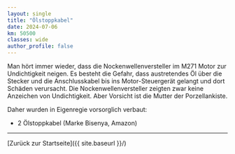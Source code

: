 ```yaml
---
layout: single
title: "Ölstoppkabel"
date: 2024-07-06
km: 50500
classes: wide
author_profile: false
---
```


Man hört immer wieder, dass die Nockenwellenversteller im M271 Motor zur Undichtigkeit neigen. 
Es besteht die Gefahr, dass austretendes Öl über die Stecker und die Anschlusskabel bis ins Motor-Steuergerät gelangt und dort Schäden verursacht.
Die Nockenwellenversteller zeigten zwar keine Anzeichen von Undichtigkeit. Aber Vorsicht ist die Mutter der Porzellankiste.

Daher wurden in Eigenregie vorsorglich verbaut:

- 2 Ölstoppkabel (Marke Bisenya, Amazon)

---

[Zurück zur Startseite]({{ site.baseurl }}/)
